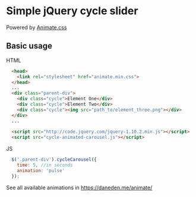 # Simple jQuery cycle slider
Powered by [Animate.css](https://github.com/daneden/animate.css)

## Basic usage
HTML
```html
  <head>
    <link rel="stylesheet" href="animate.min.css">
  </head>
  ...
  <div class="parent-div">
    <div class="cycle">Element One</div>
    <div class="cycle">Element Two</div>
    <div class="cycle"><img src="path_to/element_three.png"></div>
  </div>
  ...
  
  <script src="http://code.jquery.com/jquery-1.10.2.min.js"></script>
  <script src="cycle-animated-carousel.js"></script>
```

JS
```javascript
  $('.parent-div').cycleCarousel({
    time: 5, //in seconds
    animation: 'pulse'
  });
```
See all available animations in https://daneden.me/animate/
